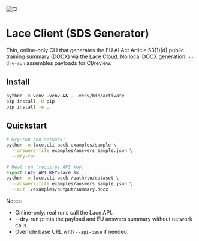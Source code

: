 ![CI](https://github.com/matthew-hansen-605/lace-client/actions/workflows/ci.yml/badge.svg)

# Lace Client (SDS Generator)

Thin, online-only CLI that generates the EU AI Act Article 53(1)(d) public training summary (DOCX) via the Lace Cloud. No local DOCX generation; `--dry-run` assembles payloads for CI/review.

## Install
```bash
python -m venv .venv && . .venv/bin/activate
pip install -U pip
pip install -e .
```

## Quickstart
```bash
# Dry-run (no network)
python -m lace.cli pack examples/sample \
  --answers-file examples/answers_sample.json \
  --dry-run

# Real run (requires API key)
export LACE_API_KEY=lace_sk_...
python -m lace.cli pack /path/to/dataset \
  --answers-file examples/answers_sample.json \
  --out ./examples/output/summary.docx
```
Notes:
- Online-only: real runs call the Lace API.
- --dry-run prints the payload and EU answers summary without network calls.
- Override base URL with `--api-base` if needed.
